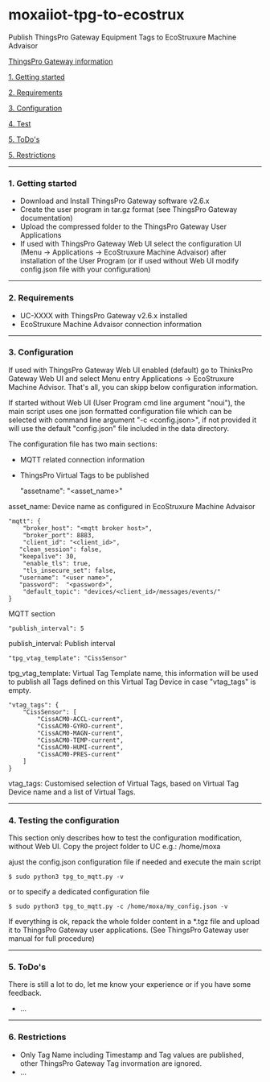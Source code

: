 # moxaiiot-tpg-to-ecostrux
Publish ThingsPro Gateway Equipment Tags to EcoStruxure Machine Advaisor

[ThingsPro Gateway information](https://www.moxa.com/en/products/industrial-computing/system-software/thingspro-2)

[1. Getting started](#getting-started)

[2. Requirements](#requirements)

[3. Configuration](#configuration)

[4. Test](#test)

[5. ToDo's](#todos)

[5. Restrictions](#restrictions)

*******************************************************************************
<a name="getting-started"></a>
### 1. Getting started 

* Download and Install ThingsPro Gateway software v2.6.x
* Create the user program in tar.gz format (see ThingsPro Gateway documentation)
* Upload the compressed folder to the ThingsPro Gateway User Applications
* If used with ThingsPro Gateway Web UI select the configuration UI (Menu -> Applications -> EcoStruxure Machine Advaisor) after installation of the User Program (or if used without Web UI modify config.json file with your configuration)

*******************************************************************************
<a name="requirements"></a>
### 2. Requirements
* UC-XXXX with ThingsPro Gateway v2.6.x installed
* EcoStruxure Machine Advaisor connection information


*******************************************************************************
<a name="configuration"></a>
### 3. Configuration

If used with ThingsPro Gateway Web UI enabled (default) go to ThinksPro Gateway Web UI and select Menu entry Applications -> EcoStruxure Machine Advisor. 
That's all, you can skipp below configuration information.

If started without Web UI (User Program cmd line argument "noui"), the main script uses one json formatted configuration file which can be selected with command line argument "-c <config.json>", if not provided it will use the default "config.json" file included in the data directory. 

The configuration file has two main sections:
* MQTT related connection information
* ThingsPro Virtual Tags to be published

	"assetname": "<asset_name>"
	
asset_name: Device name as configured in EcoStruxure Machine Advaisor 
	
	"mqtt": {
		"broker_host": "<mqtt broker host>",
		"broker_port": 8883,
		"client_id": "<client_id>",
	   "clean_session": false,
	   "keepalive": 30,
		"enable_tls": true,  
		"tls_insecure_set": false,
	   "username": "<user name>",
	   "password":  "<password>",    
		"default_topic": "devices/<client_id>/messages/events/"
	}
	
MQTT section
	
	"publish_interval": 5
	
publish_interval: Publish interval 

	"tpg_vtag_template": "CissSensor"
	
tpg_vtag_template: Virtual Tag Template name, this information will be used to publish all Tags
defined on this Virtual Tag Device in case "vtag_tags" is empty.

	"vtag_tags": {
		"CissSensor": [
			"CissACM0-ACCL-current",
			"CissACM0-GYRO-current",
			"CissACM0-MAGN-current",		
			"CissACM0-TEMP-current",
			"CissACM0-HUMI-current",
			"CissACM0-PRES-current"	
		]
	}

vtag_tags: Customised selection of Virtual Tags, based on Virtual Tag Device name and a list of Virtual Tags.

*******************************************************************************
<a name="test"></a>
### 4. Testing the configuration

This section only describes how to test the configuration modification, without Web UI. 
Copy the project folder to UC e.g.: /home/moxa

ajust the config.json configuration file if needed and execute the main script

	$ sudo python3 tpg_to_mqtt.py -v

or to specify a dedicated configuration file

	$ sudo python3 tpg_to_mqtt.py -c /home/moxa/my_config.json -v

If everything is ok, repack the whole folder content in a *.tgz file and upload it to ThingsPro Gateway user applications. (See ThingsPro Gateway user manual for full procedure)

*******************************************************************************
<a name="todos"></a>
### 5. ToDo's 

There is still a lot to do, let me know your experience or if you have some feedback.
* ...

*******************************************************************************
<a name="restrictions"></a>
### 6. Restrictions
* Only Tag Name including Timestamp and Tag values are published, other ThingsPro Gateway Tag invormation are ignored.
* ... 

